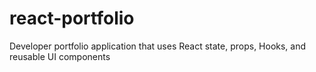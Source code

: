 # react-portfolio
Developer portfolio application that uses React state, props, Hooks, and reusable UI components 
